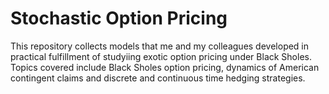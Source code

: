 # Stochastic Option Pricing
This repository collects models that me and my colleagues developed in practical fulfillment of studyiing exotic option pricing under Black Sholes. Topics covered include Black Sholes option pricing, dynamics of American contingent claims and discrete and continuous time hedging strategies.
